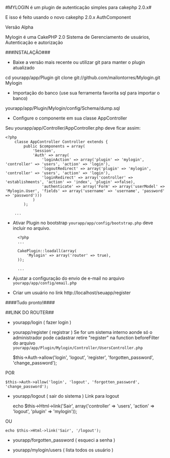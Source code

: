 #MYLOGIN é um plugin de autenticação simples para cakephp 2.0.x#

E isso é feito usando o novo cakephp 2.0.x AuthComponent

Versão Alpha

Mylogin é uma CakePHP 2.0 Sistema de Gerenciamento de usuários,
Autenticação e autorização

###INSTALAÇÃO###

* Baixe a versão mais recente ou utilizar git para manter o plugin atualizado

cd yourapp/app/Plugin
git clone git://github.com/mailontorres/Mylogin.git Mylogin


* Importação do banco (use sua ferramenta favorita sql para importar o banco)

yourapp/app/Plugin/Mylogin/config/Schema/dump.sql

* Configure o componente em sua classe AppController

Seu yourapp/app/Controller/AppController.php deve ficar assim:

    <?php
        classe AppController Controller extends {
		    public $components = array(
                'Session',
                'Auth' => array(
                    'loginAction' => array('plugin' => 'mylogin', 'controller' => 'users', 'action' => 'login'),
                    'logoutRedirect' => array('plugin' => 'mylogin', 'controller' => 'users', 'action' => 'login'),
                    'loginRedirect' => array('controller' => 'establishments', 'action' => 'index', 'plugin' =>false),
                    'authenticate' => array('Form' => array('userModel' => 'Mylogin.User', 'fields' => array('username' => 'username', 'password' => 'password')))
                )
            );
        
		...


* Ativar Plugin no bootstrap `yourapp/app/config/bootstrap.php` deve incluir no arquivo.

        <?php
        ...
        
		CakePlugin::loadall(array(
            'Mylogin' => array('router' => true),
        ));
        
        ...


* Ajustar a configuração do envio de e-mail no arquivo `yourapp/app/config/email.php`

* Criar um usuário no link http://localhost/seuapp/register


####Tudo pronto!####


##LINK DO ROUTER##

* yourapp/login ( fazer login )

* yourapp/register ( registrar )
Se for um sistema interno aonde só o administrador pode cadastrar retire "register" na function beforeFilter do arquivo `yourapp/app/Plugin/Mylogin/Controller/UsersController.php`
    
	$this->Auth->allow('login', 'logout', 'register', 'forgotten_password', 'change_password');

POR

    $this->Auth->allow('login', 'logout', 'forgotten_password', 'change_password');


* yourapp/logout ( sair do sistema )
Link para logout 
    
	echo $this->Html->link('Sair', array('controller' => 'users', 'action' => 'logout', 'plugin' => 'mylogin'));

OU

    echo $this->Html->link('Sair', '/logout');


* yourapp/forgotten_password ( esqueci a senha )

* yourapp/mylogin/users ( lista todos os usuário )
